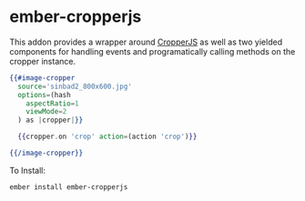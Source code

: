 # ember-cropperjs

This addon provides a wrapper around [CropperJS](https://github.com/fengyuanchen/cropperjs) as well as two yielded components for handling events and programatically calling methods on the cropper instance.

```hbs
{{#image-cropper
  source='sinbad2_800x600.jpg'
  options=(hash
    aspectRatio=1
    viewMode=2
  ) as |cropper|}}

  {{cropper.on 'crop' action=(action 'crop')}}

{{/image-cropper}}
```

To Install:

```no-highlight
ember install ember-cropperjs
```
